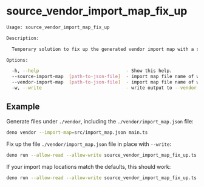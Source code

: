 # source_vendor_import_map_fix_up

```sh
Usage: source_vendor_import_map_fix_up

Description:

  Temporary solution to fix up the generated vendor import map with a source import map.

Options:

  -h, --help                                - Show this help.
  --source-import-map  [path-to-json-file]  - import map file name of what was passed into 'deno vendor --import-map=[HERE]').  (required, Default: "src/import_map.json")
  --vendor-import-map  [path-to-json-file]  - import map file name of what 'deno vendor' generated.                             (required, Default: "vendor/import_map.json")
  -w, --write                               - write output to --vendor-import-map
```

## Example

Generate files under `./vendor`, including the `./vendor/import_map.json` file:
```sh
deno vendor --import-map=src/import_map.json main.ts
```

Fix up the file `./vendor/import_map.json` file in place with `--write`:
```sh
deno run --allow-read --allow-write source_vendor_import_map_fix_up.ts --source-import-map=src/import_map.json --vendor-import-map=vendor/import_map.json --write
```

If your import map locations match the defaults, this should work:
```sh
deno run --allow-read --allow-write source_vendor_import_map_fix_up.ts --write
```
